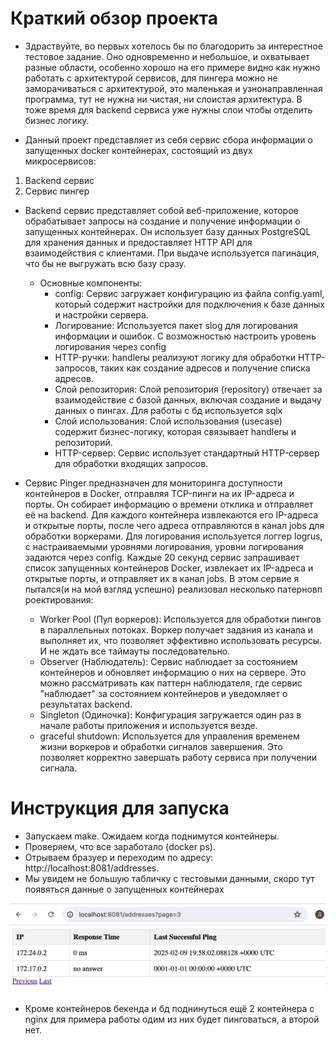 # Краткий обзор проекта
- Здраствуйте, во первых хотелось бы по благодорить за интерестное тестовое задание.
  Оно одновременно и небольшое, и охватывает разные области, особенно хорошо на его 
  примере видно как нужно работать с архитектурой сервисов, для пингера можно
  не заморачиваться с архитектурой, это маленькая и узнонаправленная программа,
  тут не нужна ни чистая, ни слоистая архитектура. В тоже время для backend сервиса
  уже нужны слои чтобы отделить бизнес логику.  

- Данный проект представляет из себя сервис сбора информации о запущенных docker контейнерах, состоящий из двух микросервисов:
 1) Backend cервис
 2) Сервис пингер
 
 - Backend cервис представляет собой веб-приложение, которое обрабатывает запросы на создание 
   и получение информации о запущенных контейнерах. Он использует базу данных PostgreSQL
   для хранения данных и предоставляет HTTP API для взаимодействия с клиентами.
   При выдаче используется пагинация, что бы не выгружать всю базу сразу.
    - Основные компоненты:
        - config:
        Сервис загружает конфигурацию из файла config.yaml, 
        который содержит настройки для подключения к базе данных и настройки сервера.
        - Логирование:
        Используется пакет slog для логирования информации и ошибок. C возможностью 
        настроить уровень логирования через config
        - HTTP-ручки:
        handlerы реализуют логику для обработки HTTP-запросов, таких как создание 
        адресов и получение списка адресов.
        - Слой репозитория:
        Слой репозитория (repository) отвечает за взаимодействие с базой данных, 
        включая создание и выдачу данных о пингах. Для работы с бд используется sqlx
        - Слой использования:
        Слой использования (usecase) содержит бизнес-логику, которая связывает handlerы и репозиторий.
        - HTTP-сервер:
        Сервис использует стандартный HTTP-сервер для обработки входящих запросов.


 - Сервис Pinger предназначен для мониторинга доступности контейнеров в Docker,
   отправляя TCP-пинги на их IP-адреса и порты. Он собирает информацию о времени 
   отклика и отправляет её на backend. Для каждого контейнера извлекаются его IP-адреса
   и открытые порты, после чего адреса отправляются в канал jobs для обработки воркерами.
   Для логирования используется логгер logrus, с настраиваемыми уровнями логирования,
   уровни логирования задаются через config. Каждые 20 секунд сервис запрашивает список
   запущенных контейнеров Docker, извлекает их IP-адреса и открытые порты, и отправляет их в канал jobs.
   В этом сервие я пытался(и на мой взгляд успешно) реализовал несколько патерновп роектирования:
    - Worker Pool (Пул воркеров):
      Используется для обработки пингов в параллельных потоках. Воркер получает задания
      из канала и выполняет их, что позволяет эффективно использовать ресурсы.
      И не ждать все таймауты последовательно.
    - Observer (Наблюдатель):
      Сервис наблюдает за состоянием контейнеров и обновляет информацию о них на сервере.
      Это можно рассматривать как паттерн наблюдателя, где сервис "наблюдает" за состоянием
      контейнеров и уведомляет о результатах backend.
    - Singleton (Одиночка):
      Конфигурация загружается один раз в начале работы приложения и используется везде.
    - graceful shutdown:
      Используется для управления временем жизни воркеров и обработки сигналов завершения.
      Это позволяет корректно завершать работу сервиса при получении сигнала.
      

# Инструкция для запуска

- Запускаем make. Ожидаем когда поднимутся контейнеры.
- Проверяем, что все заработало (docker ps).
- Отрываем бразуер и переходим по адресу: http://localhost:8081/addresses.
- Мы увидем не большую табличку с тестовыми данными, скоро тут появяться данные о запущенных контейнерах

![Изображение](images/1.png)

- Кроме контейнеров бекенда и бд поднинуться ещё 2 контейнера с nginx для примера работы
  одим из них будет пинговаться, а второй нет.